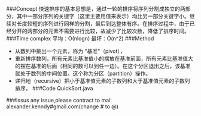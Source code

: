 ###Concept
快速排序的基本思想是，通过一轮的排序将序列分割成独立的两部分，其中一部分序列的关键字（这里主要用值来表示）均比另一部分关键字小。继续对长度较短的序列进行同样的分割，最后到达整体有序。在排序过程中，由于已经分开的两部分的元素不需要进行比较，故减少了比较次数，降低了排序时间。
###Time complex
平均：Ο(nlogn)
最坏：O(n^2)
###Method
- 从数列中挑出一个元素，称为 "基准"（pivot），
- 重新排序数列，所有元素比基准值小的摆放在基准前面，所有元素比基准值大的摆在基准的后面（相同的数可以到任一边）。在这个分区退出之后，该基准就处于数列的中间位置。这个称为分区（partition）操作。
- 递归地（recursive）把小于基准值元素的子数列和大于基准值元素的子数列排序。
###Code
QuickSort.java

###Issus
any issue,please contract to mai: alexander.kenndy#gmail.com(change # to @)
